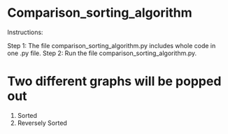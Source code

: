 # Comparison_sorting_algorithm
Instructions:

Step 1:
The file comparison_sorting_algorithm.py includes whole code in one .py file.
Step 2:
Run the file comparison_sorting_algorithm.py.

# Two different graphs will be popped out
1. Sorted
2. Reversely Sorted
